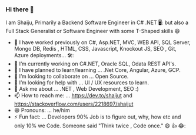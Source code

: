 ### Hi there 👋

  I am Shaiju, Primarily a Backend Software Engineer in C# .NET 🖥️: but also a Full Stack Generalist or Software Engineer with some T-Shaped skills :smile:
  
- :rocket: I have worked previously on C#, Asp.NET, MVC, WEB API, SQL Server, Mongo DB, Redis , HTML, CSS, Javascript, Knockout JS, SEO , Git, Azure deployments... 🛠️:
- 🔭 I’m currently working on C#.NET, Oracle SQL, Odata REST API's.
- 🌱 I have planned to learn/learning ... .Net Core, Angular, Azure, GCP.
- 👯 I’m looking to collaborate on ... Open Source.
- 🤔 I’m looking for help with ...  UI / UX resources to learn.
- 💬 Ask me about ...  .NET , Web Development, SEO :)
- 📫 How to reach me: ... https://dev.to/shaijut and https://stackoverflow.com/users/2218697/shaijut
- 😄 Pronouns: ... he/him
- ⚡ Fun fact: ... Developers 90% Job is to figure out, why, how etc and only 10% we Code. Someone said "Think twice , Code once." :smile: 👍 😂:
